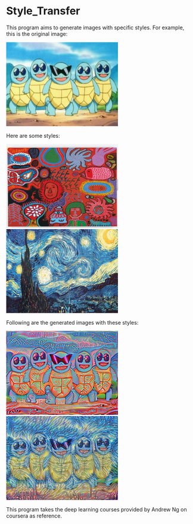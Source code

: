 # Style_Transfer

This program aims to generate images with specific styles. 
For example, this is the original image:

<img src="https://github.com/PokoFang/Style_Transfer/blob/master/image/content.jpg" width="300px" />

Here are some styles:

<img src="https://github.com/PokoFang/Style_Transfer/blob/master/image/style_kusamayayoi.jpg" width="300px" /> <img src="https://github.com/PokoFang/Style_Transfer/blob/master/image/style_starnight.jpg" width="300px" />

Following are the generated images with these styles:

<img src="https://github.com/PokoFang/Style_Transfer/blob/master/output/turtle_k200.png" width="300px" /> <img src="https://github.com/PokoFang/Style_Transfer/blob/master/output/turtle_sn200.png" width="300px" />

This program takes the deep learning courses provided by Andrew Ng on coursera as reference. 
